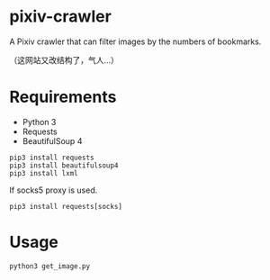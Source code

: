 # pixiv-crawler
A Pixiv crawler that can filter images by the numbers of bookmarks.

（这网站又改结构了，气人...）

# Requirements
* Python 3
* Requests
* BeautifulSoup 4
```
pip3 install requests
pip3 install beautifulsoup4
pip3 install lxml
```
If socks5 proxy is used.
```
pip3 install requests[socks]
```

# Usage
```
python3 get_image.py
```
